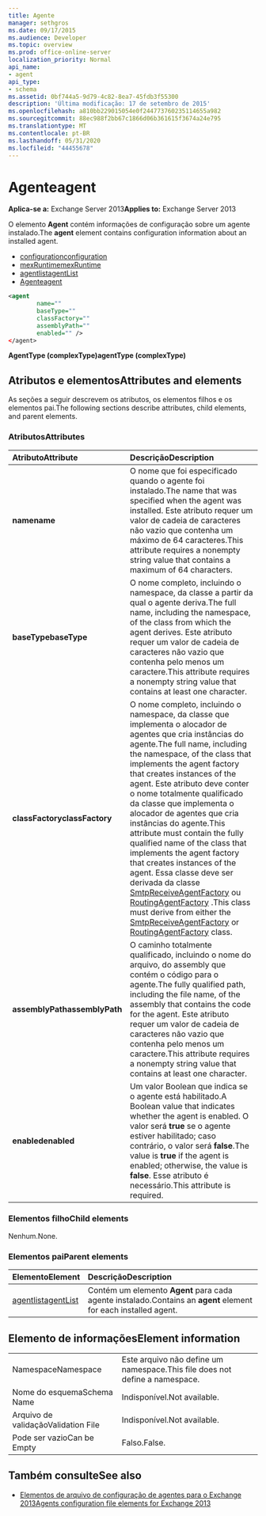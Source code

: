 ```yaml
---
title: Agente
manager: sethgros
ms.date: 09/17/2015
ms.audience: Developer
ms.topic: overview
ms.prod: office-online-server
localization_priority: Normal
api_name:
- agent
api_type:
- schema
ms.assetid: 0bf744a5-9d79-4c82-8ea7-45fdb3f55300
description: 'Última modificação: 17 de setembro de 2015'
ms.openlocfilehash: a810bb229015054e0f244773760235114655a982
ms.sourcegitcommit: 88ec988f2bb67c1866d06b361615f3674a24e795
ms.translationtype: MT
ms.contentlocale: pt-BR
ms.lasthandoff: 05/31/2020
ms.locfileid: "44455678"
---
```

# <a name="agent"></a><span data-ttu-id="4fe90-103">Agente</span><span class="sxs-lookup"><span data-stu-id="4fe90-103">agent</span></span>
  
<span data-ttu-id="4fe90-104">**Aplica-se a:** Exchange Server 2013</span><span class="sxs-lookup"><span data-stu-id="4fe90-104">**Applies to:** Exchange Server 2013</span></span>
  
<span data-ttu-id="4fe90-105">O elemento **Agent** contém informações de configuração sobre um agente instalado.</span><span class="sxs-lookup"><span data-stu-id="4fe90-105">The **agent** element contains configuration information about an installed agent.</span></span> 
  
- [<span data-ttu-id="4fe90-106">configuration</span><span class="sxs-lookup"><span data-stu-id="4fe90-106">configuration</span></span>](configuration.md) 
- [<span data-ttu-id="4fe90-107">mexRuntime</span><span class="sxs-lookup"><span data-stu-id="4fe90-107">mexRuntime</span></span>](mexruntime.md)
- [<span data-ttu-id="4fe90-108">agentlist</span><span class="sxs-lookup"><span data-stu-id="4fe90-108">agentList</span></span>](agentlist.md)
- [<span data-ttu-id="4fe90-109">Agente</span><span class="sxs-lookup"><span data-stu-id="4fe90-109">agent</span></span>](agent.md)
  
```XML
<agent
        name=""
        baseType=""
        classFactory=""
        assemblyPath=""
        enabled="" />
</agent>
```

<span data-ttu-id="4fe90-110">**AgentType (complexType)**</span><span class="sxs-lookup"><span data-stu-id="4fe90-110">**agentType (complexType)**</span></span>

## <a name="attributes-and-elements"></a><span data-ttu-id="4fe90-111">Atributos e elementos</span><span class="sxs-lookup"><span data-stu-id="4fe90-111">Attributes and elements</span></span>

<span data-ttu-id="4fe90-112">As seções a seguir descrevem os atributos, os elementos filhos e os elementos pai.</span><span class="sxs-lookup"><span data-stu-id="4fe90-112">The following sections describe attributes, child elements, and parent elements.</span></span>
  
### <a name="attributes"></a><span data-ttu-id="4fe90-113">Atributos</span><span class="sxs-lookup"><span data-stu-id="4fe90-113">Attributes</span></span>

|<span data-ttu-id="4fe90-114">**Atributo**</span><span class="sxs-lookup"><span data-stu-id="4fe90-114">**Attribute**</span></span>|<span data-ttu-id="4fe90-115">**Descrição**</span><span class="sxs-lookup"><span data-stu-id="4fe90-115">**Description**</span></span>|
|:-----|:-----|
|<span data-ttu-id="4fe90-116">**name**</span><span class="sxs-lookup"><span data-stu-id="4fe90-116">**name**</span></span> <br/> |<span data-ttu-id="4fe90-117">O nome que foi especificado quando o agente foi instalado.</span><span class="sxs-lookup"><span data-stu-id="4fe90-117">The name that was specified when the agent was installed.</span></span> <span data-ttu-id="4fe90-118">Este atributo requer um valor de cadeia de caracteres não vazio que contenha um máximo de 64 caracteres.</span><span class="sxs-lookup"><span data-stu-id="4fe90-118">This attribute requires a nonempty string value that contains a maximum of 64 characters.</span></span>  <br/> |
|<span data-ttu-id="4fe90-119">**baseType**</span><span class="sxs-lookup"><span data-stu-id="4fe90-119">**baseType**</span></span> <br/> |<span data-ttu-id="4fe90-120">O nome completo, incluindo o namespace, da classe a partir da qual o agente deriva.</span><span class="sxs-lookup"><span data-stu-id="4fe90-120">The full name, including the namespace, of the class from which the agent derives.</span></span> <span data-ttu-id="4fe90-121">Este atributo requer um valor de cadeia de caracteres não vazio que contenha pelo menos um caractere.</span><span class="sxs-lookup"><span data-stu-id="4fe90-121">This attribute requires a nonempty string value that contains at least one character.</span></span>  <br/> |
|<span data-ttu-id="4fe90-122">**classFactory**</span><span class="sxs-lookup"><span data-stu-id="4fe90-122">**classFactory**</span></span> <br/> |<span data-ttu-id="4fe90-123">O nome completo, incluindo o namespace, da classe que implementa o alocador de agentes que cria instâncias do agente.</span><span class="sxs-lookup"><span data-stu-id="4fe90-123">The full name, including the namespace, of the class that implements the agent factory that creates instances of the agent.</span></span> <span data-ttu-id="4fe90-124">Este atributo deve conter o nome totalmente qualificado da classe que implementa o alocador de agentes que cria instâncias do agente.</span><span class="sxs-lookup"><span data-stu-id="4fe90-124">This attribute must contain the fully qualified name of the class that implements the agent factory that creates instances of the agent.</span></span> <span data-ttu-id="4fe90-125">Essa classe deve ser derivada da classe [SmtpReceiveAgentFactory](https://msdn.microsoft.com/library/Microsoft.Exchange.Data.Transport.Smtp.SmtpReceiveAgentFactory.aspx) ou [RoutingAgentFactory](https://msdn.microsoft.com/library/Microsoft.Exchange.Data.Transport.Routing.RoutingAgentFactory.aspx) .</span><span class="sxs-lookup"><span data-stu-id="4fe90-125">This class must derive from either the [SmtpReceiveAgentFactory](https://msdn.microsoft.com/library/Microsoft.Exchange.Data.Transport.Smtp.SmtpReceiveAgentFactory.aspx) or [RoutingAgentFactory](https://msdn.microsoft.com/library/Microsoft.Exchange.Data.Transport.Routing.RoutingAgentFactory.aspx) class.</span></span>  <br/> |
|<span data-ttu-id="4fe90-126">**assemblyPath**</span><span class="sxs-lookup"><span data-stu-id="4fe90-126">**assemblyPath**</span></span> <br/> |<span data-ttu-id="4fe90-127">O caminho totalmente qualificado, incluindo o nome do arquivo, do assembly que contém o código para o agente.</span><span class="sxs-lookup"><span data-stu-id="4fe90-127">The fully qualified path, including the file name, of the assembly that contains the code for the agent.</span></span> <span data-ttu-id="4fe90-128">Este atributo requer um valor de cadeia de caracteres não vazio que contenha pelo menos um caractere.</span><span class="sxs-lookup"><span data-stu-id="4fe90-128">This attribute requires a nonempty string value that contains at least one character.</span></span>  <br/> |
|<span data-ttu-id="4fe90-129">**enabled**</span><span class="sxs-lookup"><span data-stu-id="4fe90-129">**enabled**</span></span> <br/> |<span data-ttu-id="4fe90-130">Um valor Boolean que indica se o agente está habilitado.</span><span class="sxs-lookup"><span data-stu-id="4fe90-130">A Boolean value that indicates whether the agent is enabled.</span></span> <span data-ttu-id="4fe90-131">O valor será **true** se o agente estiver habilitado; caso contrário, o valor será **false**.</span><span class="sxs-lookup"><span data-stu-id="4fe90-131">The value is **true** if the agent is enabled; otherwise, the value is **false**.</span></span> <span data-ttu-id="4fe90-132">Esse atributo é necessário.</span><span class="sxs-lookup"><span data-stu-id="4fe90-132">This attribute is required.</span></span>  <br/> |
   
### <a name="child-elements"></a><span data-ttu-id="4fe90-133">Elementos filho</span><span class="sxs-lookup"><span data-stu-id="4fe90-133">Child elements</span></span>

<span data-ttu-id="4fe90-134">Nenhum.</span><span class="sxs-lookup"><span data-stu-id="4fe90-134">None.</span></span>
  
### <a name="parent-elements"></a><span data-ttu-id="4fe90-135">Elementos pai</span><span class="sxs-lookup"><span data-stu-id="4fe90-135">Parent elements</span></span>

|<span data-ttu-id="4fe90-136">**Elemento**</span><span class="sxs-lookup"><span data-stu-id="4fe90-136">**Element**</span></span>|<span data-ttu-id="4fe90-137">**Descrição**</span><span class="sxs-lookup"><span data-stu-id="4fe90-137">**Description**</span></span>|
|:-----|:-----|
|[<span data-ttu-id="4fe90-138">agentlist</span><span class="sxs-lookup"><span data-stu-id="4fe90-138">agentList</span></span>](agentlist.md) <br/> |<span data-ttu-id="4fe90-139">Contém um elemento **Agent** para cada agente instalado.</span><span class="sxs-lookup"><span data-stu-id="4fe90-139">Contains an **agent** element for each installed agent.</span></span>  <br/> |
   
## <a name="element-information"></a><span data-ttu-id="4fe90-140">Elemento de informações</span><span class="sxs-lookup"><span data-stu-id="4fe90-140">Element information</span></span>

|||
|:-----|:-----|
|<span data-ttu-id="4fe90-141">Namespace</span><span class="sxs-lookup"><span data-stu-id="4fe90-141">Namespace</span></span>  <br/> |<span data-ttu-id="4fe90-142">Este arquivo não define um namespace.</span><span class="sxs-lookup"><span data-stu-id="4fe90-142">This file does not define a namespace.</span></span>  <br/> |
|<span data-ttu-id="4fe90-143">Nome do esquema</span><span class="sxs-lookup"><span data-stu-id="4fe90-143">Schema Name</span></span>  <br/> |<span data-ttu-id="4fe90-144">Indisponível.</span><span class="sxs-lookup"><span data-stu-id="4fe90-144">Not available.</span></span>  <br/> |
|<span data-ttu-id="4fe90-145">Arquivo de validação</span><span class="sxs-lookup"><span data-stu-id="4fe90-145">Validation File</span></span>  <br/> |<span data-ttu-id="4fe90-146">Indisponível.</span><span class="sxs-lookup"><span data-stu-id="4fe90-146">Not available.</span></span>  <br/> |
|<span data-ttu-id="4fe90-147">Pode ser vazio</span><span class="sxs-lookup"><span data-stu-id="4fe90-147">Can be Empty</span></span>  <br/> |<span data-ttu-id="4fe90-148">Falso.</span><span class="sxs-lookup"><span data-stu-id="4fe90-148">False.</span></span>  <br/> |
   
## <a name="see-also"></a><span data-ttu-id="4fe90-149">Também consulte</span><span class="sxs-lookup"><span data-stu-id="4fe90-149">See also</span></span>

- [<span data-ttu-id="4fe90-150">Elementos de arquivo de configuração de agentes para o Exchange 2013</span><span class="sxs-lookup"><span data-stu-id="4fe90-150">Agents configuration file elements for Exchange 2013</span></span>](agents-configuration-file-elements-for-exchange-2013.md)

